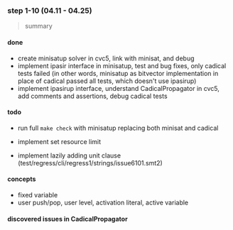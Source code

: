 ### step 1-10 (04.11 - 04.25)

> summary

#### done

- create minisatup solver in cvc5, link with minisat, and debug
- implement ipasir interface in minisatup, test and bug fixes, only cadical tests failed (in other words, minisatup as bitvector implementation in place of cadical passed all tests, which doesn't use ipasirup)
- implement ipasirup interface, understand CadicalPropagator in cvc5, add comments and assertions, debug cadical tests

#### todo

- run full `make check` with minisatup replacing both minisat and cadical

- implement set resource limit
- implement lazily adding unit clause (test/regress/cli/regress1/strings/issue6101.smt2)

#### concepts

- fixed variable
- user push/pop, user level, activation literal, active variable

#### discovered issues in CadicalPropagator
